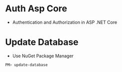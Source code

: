 # Auth Asp Core

* Authentication and Authorization in ASP .NET Core

# Update Database

* Use NuGet Package Manager

```powershell
PM> update-database
```
